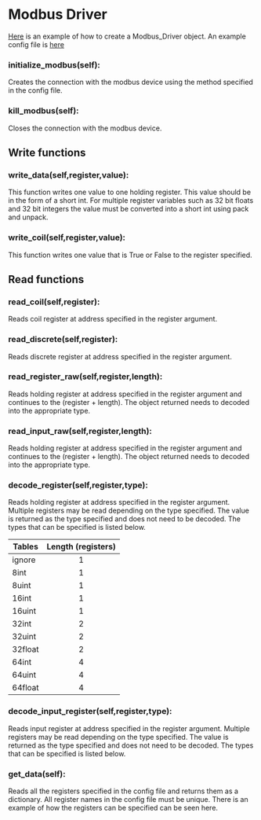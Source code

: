 

# Modbus Driver

[Here](https://github.com/cweyandt/lbnl-data-drivers/blob/master/python/modbus/run_script.py) is an example of how to create a Modbus_Driver object. An example config
file is [here](https://github.com/cweyandt/lbnl-data-drivers/blob/master/python/modbus/config.yaml)

### initialize_modbus(self):
Creates the connection with the modbus device using the method specified in the
config file.

### kill_modbus(self):
Closes the connection with the modbus device.

## Write functions

### write_data(self,register,value):

This function writes one value to one holding register. This value should be in
the form of a short int. For multiple register variables such as 32 bit floats
and 32 bit integers the value must be converted into a short int using pack
and unpack.

### write_coil(self,register,value):

This function writes one value that is True or False to the register specified.

## Read functions

### read_coil(self,register):

Reads coil register at address specified in the register argument.

### read_discrete(self,register):

Reads discrete register at address specified in the register argument.

### read_register_raw(self,register,length):

Reads holding register at address specified in the register argument and
continues to the (register + length). The object returned needs to decoded into
the appropriate type.

### read_input_raw(self,register,length):

Reads holding register at address specified in the register argument and
continues to the (register + length). The object returned needs to decoded into
the appropriate type.

### decode_register(self,register,type):

Reads holding register at address specified in the register argument. Multiple
registers may be read depending on the type specified.  The value is returned
as the type specified and does not need to be decoded. The types that can be
specified is listed below.


| Tables        | Length (registers) |
| ------------- |:------------------:|
|        ignore |                  1 |
|          8int |                  1 |
|         8uint |                  1 |
|         16int |                  1 |
|        16uint |                  1 |
|         32int |                  2 |
|        32uint |                  2 |
|       32float |                  2 |
|         64int |                  4 |
|        64uint |                  4 |
|       64float |                  4 |

### decode_input_register(self,register,type):

Reads input register at address specified in the register argument. Multiple
registers may be read depending on the type specified.  The value is returned
as the type specified and does not need to be decoded. The types that can be
specified is listed below.

### get_data(self):

Reads all the registers specified in the config file and returns them as a
dictionary. All register names in the config file must be unique. There is an
example of how the registers can be specified can be seen here.
